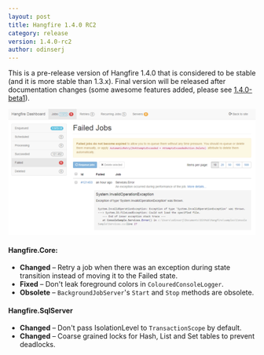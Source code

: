 ```yaml
---
layout: post
title: Hangfire 1.4.0 RC2
category: release
version: 1.4.0-rc2
author: odinserj
---
```


This is a pre-release version of Hangfire 1.4.0 that is considered to be stable (and it is more stable than 1.3.x). Final version will be released after documentation changes (some awesome features added, please see [1.4.0-beta1](http://hangfire.io/blog/2015/04/06/hangfire-1.4.0-beta1.html)).

[![New Dashboard](/img/new-dashboard.png)](/img/new-dashboard.png)

#### Hangfire.Core:
* **Changed** – Retry a job when there was an exception during state transition instead of moving it to the Failed state.
* **Fixed** – Don't leak foreground colors in `ColouredConsoleLogger`.
* **Obsolete** – `BackgroundJobServer`'s `Start` and `Stop` methods are obsolete.

#### Hangfire.SqlServer
* **Changed** – Don't pass IsolationLevel to `TransactionScope` by default.
* **Changed** – Coarse grained locks for Hash, List and Set tables to prevent deadlocks.
